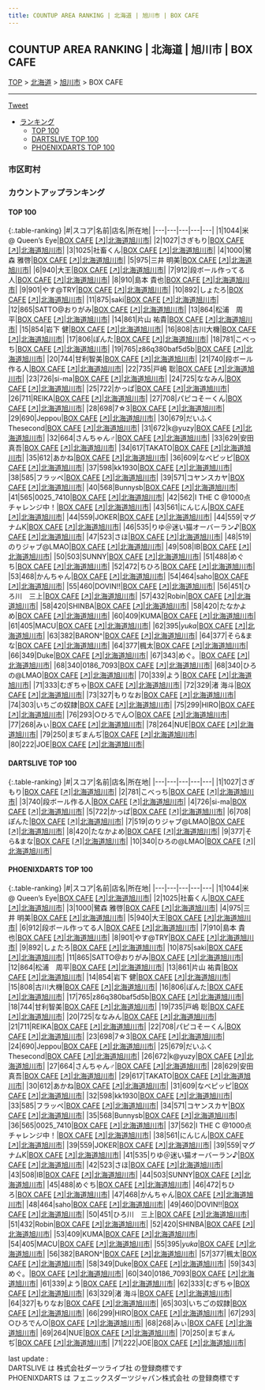 ```yaml
---
title: COUNTUP AREA RANKING | 北海道 | 旭川市 | BOX CAFE
---
```

## COUNTUP AREA RANKING | 北海道 | 旭川市 | BOX CAFE

[TOP](/darts/rank/) > [北海道](/darts/rank/北海道/) > [旭川市](/darts/rank/北海道/旭川市/) > BOX CAFE

___

<a href="https://twitter.com/share?ref_src=twsrc%5Etfw" data-text="COUNTUP AREA RANKING | 北海道旭川市BOX CAFE" class="twitter-share-button" data-hashtags="DARTSLIVE,PHOENIXDARTS,darts,ダーツ" data-show-count="false">Tweet</a>

* [ランキング](#カウントアップランキング)
    * [TOP 100](#top-100)
    * [DARTSLIVE TOP 100](#dartslive-top-100)
    * [PHOENIXDARTS TOP 100](#phoenixdarts-top-100)

### 市区町村

<ul>

</ul>

### カウントアップランキング

#### TOP 100



{:.table-ranking}
|#|スコア|名前|店名|所在地|
|---|---|---|---|---|
|1|1044|<span class="rank-name-pd">米 @ Queen’s Eye</span>|<a href="/darts/rank/shops/10638.html">BOX CAFE</a> <a href="https://vs.phoenixdarts.com/jp/shop/shopDetailInfo/s_10638?s_seq=10638">[↗]</a>|<a href="/darts/rank/北海道/旭川市">北海道旭川市</a>|
|2|1027|<span class="rank-name-dl">さぎもり</span>|<a href="/darts/rank/shops/30996f7958dd95d30d9b047a20a7ba1e.html">BOX CAFE</a> <a href="https://search.dartslive.com/jp/shop/30996f7958dd95d30d9b047a20a7ba1e">[↗]</a>|<a href="/darts/rank/北海道/旭川市">北海道旭川市</a>|
|3|1025|<span class="rank-name-pd">社畜くん</span>|<a href="/darts/rank/shops/10638.html">BOX CAFE</a> <a href="https://vs.phoenixdarts.com/jp/shop/shopDetailInfo/s_10638?s_seq=10638">[↗]</a>|<a href="/darts/rank/北海道/旭川市">北海道旭川市</a>|
|4|1000|<span class="rank-name-pd"><span class="pro-icon-pd"></span>鷺森 雅啓</span>|<a href="/darts/rank/shops/10638.html">BOX CAFE</a> <a href="https://vs.phoenixdarts.com/jp/shop/shopDetailInfo/s_10638?s_seq=10638">[↗]</a>|<a href="/darts/rank/北海道/旭川市">北海道旭川市</a>|
|5|975|<span class="rank-name-pd"><span class="pro-icon-pd"></span>三井 明美</span>|<a href="/darts/rank/shops/10638.html">BOX CAFE</a> <a href="https://vs.phoenixdarts.com/jp/shop/shopDetailInfo/s_10638?s_seq=10638">[↗]</a>|<a href="/darts/rank/北海道/旭川市">北海道旭川市</a>|
|6|940|<span class="rank-name-pd">大王</span>|<a href="/darts/rank/shops/10638.html">BOX CAFE</a> <a href="https://vs.phoenixdarts.com/jp/shop/shopDetailInfo/s_10638?s_seq=10638">[↗]</a>|<a href="/darts/rank/北海道/旭川市">北海道旭川市</a>|
|7|912|<span class="rank-name-pd">段ボール作ってる人</span>|<a href="/darts/rank/shops/10638.html">BOX CAFE</a> <a href="https://vs.phoenixdarts.com/jp/shop/shopDetailInfo/s_10638?s_seq=10638">[↗]</a>|<a href="/darts/rank/北海道/旭川市">北海道旭川市</a>|
|8|910|<span class="rank-name-pd"><span class="pro-icon-pd"></span>島本 貴也</span>|<a href="/darts/rank/shops/10638.html">BOX CAFE</a> <a href="https://vs.phoenixdarts.com/jp/shop/shopDetailInfo/s_10638?s_seq=10638">[↗]</a>|<a href="/darts/rank/北海道/旭川市">北海道旭川市</a>|
|9|901|<span class="rank-name-pd">やす@TRY</span>|<a href="/darts/rank/shops/10638.html">BOX CAFE</a> <a href="https://vs.phoenixdarts.com/jp/shop/shopDetailInfo/s_10638?s_seq=10638">[↗]</a>|<a href="/darts/rank/北海道/旭川市">北海道旭川市</a>|
|10|892|<span class="rank-name-pd">しょたろ</span>|<a href="/darts/rank/shops/10638.html">BOX CAFE</a> <a href="https://vs.phoenixdarts.com/jp/shop/shopDetailInfo/s_10638?s_seq=10638">[↗]</a>|<a href="/darts/rank/北海道/旭川市">北海道旭川市</a>|
|11|875|<span class="rank-name-pd">saki</span>|<a href="/darts/rank/shops/10638.html">BOX CAFE</a> <a href="https://vs.phoenixdarts.com/jp/shop/shopDetailInfo/s_10638?s_seq=10638">[↗]</a>|<a href="/darts/rank/北海道/旭川市">北海道旭川市</a>|
|12|865|<span class="rank-name-pd">SATTO@おりがみ</span>|<a href="/darts/rank/shops/10638.html">BOX CAFE</a> <a href="https://vs.phoenixdarts.com/jp/shop/shopDetailInfo/s_10638?s_seq=10638">[↗]</a>|<a href="/darts/rank/北海道/旭川市">北海道旭川市</a>|
|13|864|<span class="rank-name-pd">松浦　周平</span>|<a href="/darts/rank/shops/10638.html">BOX CAFE</a> <a href="https://vs.phoenixdarts.com/jp/shop/shopDetailInfo/s_10638?s_seq=10638">[↗]</a>|<a href="/darts/rank/北海道/旭川市">北海道旭川市</a>|
|14|861|<span class="rank-name-pd"><span class="pro-icon-pd"></span>片山 祐貴</span>|<a href="/darts/rank/shops/10638.html">BOX CAFE</a> <a href="https://vs.phoenixdarts.com/jp/shop/shopDetailInfo/s_10638?s_seq=10638">[↗]</a>|<a href="/darts/rank/北海道/旭川市">北海道旭川市</a>|
|15|854|<span class="rank-name-pd">岩下 健</span>|<a href="/darts/rank/shops/10638.html">BOX CAFE</a> <a href="https://vs.phoenixdarts.com/jp/shop/shopDetailInfo/s_10638?s_seq=10638">[↗]</a>|<a href="/darts/rank/北海道/旭川市">北海道旭川市</a>|
|16|808|<span class="rank-name-pd">古川大機</span>|<a href="/darts/rank/shops/10638.html">BOX CAFE</a> <a href="https://vs.phoenixdarts.com/jp/shop/shopDetailInfo/s_10638?s_seq=10638">[↗]</a>|<a href="/darts/rank/北海道/旭川市">北海道旭川市</a>|
|17|806|<span class="rank-name-pd">ぽんた</span>|<a href="/darts/rank/shops/10638.html">BOX CAFE</a> <a href="https://vs.phoenixdarts.com/jp/shop/shopDetailInfo/s_10638?s_seq=10638">[↗]</a>|<a href="/darts/rank/北海道/旭川市">北海道旭川市</a>|
|18|781|<span class="rank-name-dl">こべっち</span>|<a href="/darts/rank/shops/30996f7958dd95d30d9b047a20a7ba1e.html">BOX CAFE</a> <a href="https://search.dartslive.com/jp/shop/30996f7958dd95d30d9b047a20a7ba1e">[↗]</a>|<a href="/darts/rank/北海道/旭川市">北海道旭川市</a>|
|19|765|<span class="rank-name-pd">z86q380baf5d5b</span>|<a href="/darts/rank/shops/10638.html">BOX CAFE</a> <a href="https://vs.phoenixdarts.com/jp/shop/shopDetailInfo/s_10638?s_seq=10638">[↗]</a>|<a href="/darts/rank/北海道/旭川市">北海道旭川市</a>|
|20|744|<span class="rank-name-pd">甘利智美</span>|<a href="/darts/rank/shops/10638.html">BOX CAFE</a> <a href="https://vs.phoenixdarts.com/jp/shop/shopDetailInfo/s_10638?s_seq=10638">[↗]</a>|<a href="/darts/rank/北海道/旭川市">北海道旭川市</a>|
|21|740|<span class="rank-name-dl">段ボール作る人</span>|<a href="/darts/rank/shops/30996f7958dd95d30d9b047a20a7ba1e.html">BOX CAFE</a> <a href="https://search.dartslive.com/jp/shop/30996f7958dd95d30d9b047a20a7ba1e">[↗]</a>|<a href="/darts/rank/北海道/旭川市">北海道旭川市</a>|
|22|735|<span class="rank-name-pd"><span class="pro-icon-pd"></span>戸嶋 聡</span>|<a href="/darts/rank/shops/10638.html">BOX CAFE</a> <a href="https://vs.phoenixdarts.com/jp/shop/shopDetailInfo/s_10638?s_seq=10638">[↗]</a>|<a href="/darts/rank/北海道/旭川市">北海道旭川市</a>|
|23|726|<span class="rank-name-dl">si-ma</span>|<a href="/darts/rank/shops/30996f7958dd95d30d9b047a20a7ba1e.html">BOX CAFE</a> <a href="https://search.dartslive.com/jp/shop/30996f7958dd95d30d9b047a20a7ba1e">[↗]</a>|<a href="/darts/rank/北海道/旭川市">北海道旭川市</a>|
|24|725|<span class="rank-name-pd">ななみん</span>|<a href="/darts/rank/shops/10638.html">BOX CAFE</a> <a href="https://vs.phoenixdarts.com/jp/shop/shopDetailInfo/s_10638?s_seq=10638">[↗]</a>|<a href="/darts/rank/北海道/旭川市">北海道旭川市</a>|
|25|722|<span class="rank-name-dl">かっぱ</span>|<a href="/darts/rank/shops/30996f7958dd95d30d9b047a20a7ba1e.html">BOX CAFE</a> <a href="https://search.dartslive.com/jp/shop/30996f7958dd95d30d9b047a20a7ba1e">[↗]</a>|<a href="/darts/rank/北海道/旭川市">北海道旭川市</a>|
|26|711|<span class="rank-name-pd">REIKA</span>|<a href="/darts/rank/shops/10638.html">BOX CAFE</a> <a href="https://vs.phoenixdarts.com/jp/shop/shopDetailInfo/s_10638?s_seq=10638">[↗]</a>|<a href="/darts/rank/北海道/旭川市">北海道旭川市</a>|
|27|708|<span class="rank-name-pd">パピコそーくん</span>|<a href="/darts/rank/shops/10638.html">BOX CAFE</a> <a href="https://vs.phoenixdarts.com/jp/shop/shopDetailInfo/s_10638?s_seq=10638">[↗]</a>|<a href="/darts/rank/北海道/旭川市">北海道旭川市</a>|
|28|698|<span class="rank-name-pd">7☆3</span>|<a href="/darts/rank/shops/10638.html">BOX CAFE</a> <a href="https://vs.phoenixdarts.com/jp/shop/shopDetailInfo/s_10638?s_seq=10638">[↗]</a>|<a href="/darts/rank/北海道/旭川市">北海道旭川市</a>|
|29|690|<span class="rank-name-pd">Jeppou</span>|<a href="/darts/rank/shops/10638.html">BOX CAFE</a> <a href="https://vs.phoenixdarts.com/jp/shop/shopDetailInfo/s_10638?s_seq=10638">[↗]</a>|<a href="/darts/rank/北海道/旭川市">北海道旭川市</a>|
|30|679|<span class="rank-name-pd">だいふくThesecond</span>|<a href="/darts/rank/shops/10638.html">BOX CAFE</a> <a href="https://vs.phoenixdarts.com/jp/shop/shopDetailInfo/s_10638?s_seq=10638">[↗]</a>|<a href="/darts/rank/北海道/旭川市">北海道旭川市</a>|
|31|672|<span class="rank-name-pd">k@yuzy</span>|<a href="/darts/rank/shops/10638.html">BOX CAFE</a> <a href="https://vs.phoenixdarts.com/jp/shop/shopDetailInfo/s_10638?s_seq=10638">[↗]</a>|<a href="/darts/rank/北海道/旭川市">北海道旭川市</a>|
|32|664|<span class="rank-name-pd">さんちゃん♂</span>|<a href="/darts/rank/shops/10638.html">BOX CAFE</a> <a href="https://vs.phoenixdarts.com/jp/shop/shopDetailInfo/s_10638?s_seq=10638">[↗]</a>|<a href="/darts/rank/北海道/旭川市">北海道旭川市</a>|
|33|629|<span class="rank-name-pd"><span class="pro-icon-pd"></span>安田 真吾</span>|<a href="/darts/rank/shops/10638.html">BOX CAFE</a> <a href="https://vs.phoenixdarts.com/jp/shop/shopDetailInfo/s_10638?s_seq=10638">[↗]</a>|<a href="/darts/rank/北海道/旭川市">北海道旭川市</a>|
|34|617|<span class="rank-name-pd">TAKATO</span>|<a href="/darts/rank/shops/10638.html">BOX CAFE</a> <a href="https://vs.phoenixdarts.com/jp/shop/shopDetailInfo/s_10638?s_seq=10638">[↗]</a>|<a href="/darts/rank/北海道/旭川市">北海道旭川市</a>|
|35|612|<span class="rank-name-pd">あかね</span>|<a href="/darts/rank/shops/10638.html">BOX CAFE</a> <a href="https://vs.phoenixdarts.com/jp/shop/shopDetailInfo/s_10638?s_seq=10638">[↗]</a>|<a href="/darts/rank/北海道/旭川市">北海道旭川市</a>|
|36|609|<span class="rank-name-pd">なべピッピ</span>|<a href="/darts/rank/shops/10638.html">BOX CAFE</a> <a href="https://vs.phoenixdarts.com/jp/shop/shopDetailInfo/s_10638?s_seq=10638">[↗]</a>|<a href="/darts/rank/北海道/旭川市">北海道旭川市</a>|
|37|598|<span class="rank-name-pd">kk1930</span>|<a href="/darts/rank/shops/10638.html">BOX CAFE</a> <a href="https://vs.phoenixdarts.com/jp/shop/shopDetailInfo/s_10638?s_seq=10638">[↗]</a>|<a href="/darts/rank/北海道/旭川市">北海道旭川市</a>|
|38|585|<span class="rank-name-pd">フラッペ</span>|<a href="/darts/rank/shops/10638.html">BOX CAFE</a> <a href="https://vs.phoenixdarts.com/jp/shop/shopDetailInfo/s_10638?s_seq=10638">[↗]</a>|<a href="/darts/rank/北海道/旭川市">北海道旭川市</a>|
|39|571|<span class="rank-name-pd">コヤンスカヤ</span>|<a href="/darts/rank/shops/10638.html">BOX CAFE</a> <a href="https://vs.phoenixdarts.com/jp/shop/shopDetailInfo/s_10638?s_seq=10638">[↗]</a>|<a href="/darts/rank/北海道/旭川市">北海道旭川市</a>|
|40|568|<span class="rank-name-pd">Bunnysb</span>|<a href="/darts/rank/shops/10638.html">BOX CAFE</a> <a href="https://vs.phoenixdarts.com/jp/shop/shopDetailInfo/s_10638?s_seq=10638">[↗]</a>|<a href="/darts/rank/北海道/旭川市">北海道旭川市</a>|
|41|565|<span class="rank-name-pd">0025_7410</span>|<a href="/darts/rank/shops/10638.html">BOX CAFE</a> <a href="https://vs.phoenixdarts.com/jp/shop/shopDetailInfo/s_10638?s_seq=10638">[↗]</a>|<a href="/darts/rank/北海道/旭川市">北海道旭川市</a>|
|42|562|<span class="rank-name-pd">I THE C @1000点チャレンジ中！</span>|<a href="/darts/rank/shops/10638.html">BOX CAFE</a> <a href="https://vs.phoenixdarts.com/jp/shop/shopDetailInfo/s_10638?s_seq=10638">[↗]</a>|<a href="/darts/rank/北海道/旭川市">北海道旭川市</a>|
|43|561|<span class="rank-name-pd">にんじん</span>|<a href="/darts/rank/shops/10638.html">BOX CAFE</a> <a href="https://vs.phoenixdarts.com/jp/shop/shopDetailInfo/s_10638?s_seq=10638">[↗]</a>|<a href="/darts/rank/北海道/旭川市">北海道旭川市</a>|
|44|559|<span class="rank-name-pd">JOKER</span>|<a href="/darts/rank/shops/10638.html">BOX CAFE</a> <a href="https://vs.phoenixdarts.com/jp/shop/shopDetailInfo/s_10638?s_seq=10638">[↗]</a>|<a href="/darts/rank/北海道/旭川市">北海道旭川市</a>|
|44|559|<span class="rank-name-pd">マグナムK</span>|<a href="/darts/rank/shops/10638.html">BOX CAFE</a> <a href="https://vs.phoenixdarts.com/jp/shop/shopDetailInfo/s_10638?s_seq=10638">[↗]</a>|<a href="/darts/rank/北海道/旭川市">北海道旭川市</a>|
|46|535|<span class="rank-name-pd">りゆ＠迷い猫オーバーラン♪</span>|<a href="/darts/rank/shops/10638.html">BOX CAFE</a> <a href="https://vs.phoenixdarts.com/jp/shop/shopDetailInfo/s_10638?s_seq=10638">[↗]</a>|<a href="/darts/rank/北海道/旭川市">北海道旭川市</a>|
|47|523|<span class="rank-name-pd">さほ</span>|<a href="/darts/rank/shops/10638.html">BOX CAFE</a> <a href="https://vs.phoenixdarts.com/jp/shop/shopDetailInfo/s_10638?s_seq=10638">[↗]</a>|<a href="/darts/rank/北海道/旭川市">北海道旭川市</a>|
|48|519|<span class="rank-name-dl">のりジャブ@LMAO</span>|<a href="/darts/rank/shops/30996f7958dd95d30d9b047a20a7ba1e.html">BOX CAFE</a> <a href="https://search.dartslive.com/jp/shop/30996f7958dd95d30d9b047a20a7ba1e">[↗]</a>|<a href="/darts/rank/北海道/旭川市">北海道旭川市</a>|
|49|508|<span class="rank-name-pd">IB</span>|<a href="/darts/rank/shops/10638.html">BOX CAFE</a> <a href="https://vs.phoenixdarts.com/jp/shop/shopDetailInfo/s_10638?s_seq=10638">[↗]</a>|<a href="/darts/rank/北海道/旭川市">北海道旭川市</a>|
|50|503|<span class="rank-name-pd">SUNNY</span>|<a href="/darts/rank/shops/10638.html">BOX CAFE</a> <a href="https://vs.phoenixdarts.com/jp/shop/shopDetailInfo/s_10638?s_seq=10638">[↗]</a>|<a href="/darts/rank/北海道/旭川市">北海道旭川市</a>|
|51|488|<span class="rank-name-pd">めぐち</span>|<a href="/darts/rank/shops/10638.html">BOX CAFE</a> <a href="https://vs.phoenixdarts.com/jp/shop/shopDetailInfo/s_10638?s_seq=10638">[↗]</a>|<a href="/darts/rank/北海道/旭川市">北海道旭川市</a>|
|52|472|<span class="rank-name-pd">ちひろ</span>|<a href="/darts/rank/shops/10638.html">BOX CAFE</a> <a href="https://vs.phoenixdarts.com/jp/shop/shopDetailInfo/s_10638?s_seq=10638">[↗]</a>|<a href="/darts/rank/北海道/旭川市">北海道旭川市</a>|
|53|468|<span class="rank-name-pd">かんちゃん</span>|<a href="/darts/rank/shops/10638.html">BOX CAFE</a> <a href="https://vs.phoenixdarts.com/jp/shop/shopDetailInfo/s_10638?s_seq=10638">[↗]</a>|<a href="/darts/rank/北海道/旭川市">北海道旭川市</a>|
|54|464|<span class="rank-name-pd">saho</span>|<a href="/darts/rank/shops/10638.html">BOX CAFE</a> <a href="https://vs.phoenixdarts.com/jp/shop/shopDetailInfo/s_10638?s_seq=10638">[↗]</a>|<a href="/darts/rank/北海道/旭川市">北海道旭川市</a>|
|55|460|<span class="rank-name-pd">DOVIN!!</span>|<a href="/darts/rank/shops/10638.html">BOX CAFE</a> <a href="https://vs.phoenixdarts.com/jp/shop/shopDetailInfo/s_10638?s_seq=10638">[↗]</a>|<a href="/darts/rank/北海道/旭川市">北海道旭川市</a>|
|56|451|<span class="rank-name-pd">ひろ川　三上</span>|<a href="/darts/rank/shops/10638.html">BOX CAFE</a> <a href="https://vs.phoenixdarts.com/jp/shop/shopDetailInfo/s_10638?s_seq=10638">[↗]</a>|<a href="/darts/rank/北海道/旭川市">北海道旭川市</a>|
|57|432|<span class="rank-name-pd">Robin</span>|<a href="/darts/rank/shops/10638.html">BOX CAFE</a> <a href="https://vs.phoenixdarts.com/jp/shop/shopDetailInfo/s_10638?s_seq=10638">[↗]</a>|<a href="/darts/rank/北海道/旭川市">北海道旭川市</a>|
|58|420|<span class="rank-name-pd">SHINBA</span>|<a href="/darts/rank/shops/10638.html">BOX CAFE</a> <a href="https://vs.phoenixdarts.com/jp/shop/shopDetailInfo/s_10638?s_seq=10638">[↗]</a>|<a href="/darts/rank/北海道/旭川市">北海道旭川市</a>|
|58|420|<span class="rank-name-dl">たなかよめ</span>|<a href="/darts/rank/shops/30996f7958dd95d30d9b047a20a7ba1e.html">BOX CAFE</a> <a href="https://search.dartslive.com/jp/shop/30996f7958dd95d30d9b047a20a7ba1e">[↗]</a>|<a href="/darts/rank/北海道/旭川市">北海道旭川市</a>|
|60|409|<span class="rank-name-pd">KUMA</span>|<a href="/darts/rank/shops/10638.html">BOX CAFE</a> <a href="https://vs.phoenixdarts.com/jp/shop/shopDetailInfo/s_10638?s_seq=10638">[↗]</a>|<a href="/darts/rank/北海道/旭川市">北海道旭川市</a>|
|61|405|<span class="rank-name-pd">MACU</span>|<a href="/darts/rank/shops/10638.html">BOX CAFE</a> <a href="https://vs.phoenixdarts.com/jp/shop/shopDetailInfo/s_10638?s_seq=10638">[↗]</a>|<a href="/darts/rank/北海道/旭川市">北海道旭川市</a>|
|62|395|<span class="rank-name-pd">*yuka*</span>|<a href="/darts/rank/shops/10638.html">BOX CAFE</a> <a href="https://vs.phoenixdarts.com/jp/shop/shopDetailInfo/s_10638?s_seq=10638">[↗]</a>|<a href="/darts/rank/北海道/旭川市">北海道旭川市</a>|
|63|382|<span class="rank-name-pd">BARON^</span>|<a href="/darts/rank/shops/10638.html">BOX CAFE</a> <a href="https://vs.phoenixdarts.com/jp/shop/shopDetailInfo/s_10638?s_seq=10638">[↗]</a>|<a href="/darts/rank/北海道/旭川市">北海道旭川市</a>|
|64|377|<span class="rank-name-dl">そら&amp;まな</span>|<a href="/darts/rank/shops/30996f7958dd95d30d9b047a20a7ba1e.html">BOX CAFE</a> <a href="https://search.dartslive.com/jp/shop/30996f7958dd95d30d9b047a20a7ba1e">[↗]</a>|<a href="/darts/rank/北海道/旭川市">北海道旭川市</a>|
|64|377|<span class="rank-name-pd">楓太</span>|<a href="/darts/rank/shops/10638.html">BOX CAFE</a> <a href="https://vs.phoenixdarts.com/jp/shop/shopDetailInfo/s_10638?s_seq=10638">[↗]</a>|<a href="/darts/rank/北海道/旭川市">北海道旭川市</a>|
|66|349|<span class="rank-name-pd">Duke</span>|<a href="/darts/rank/shops/10638.html">BOX CAFE</a> <a href="https://vs.phoenixdarts.com/jp/shop/shopDetailInfo/s_10638?s_seq=10638">[↗]</a>|<a href="/darts/rank/北海道/旭川市">北海道旭川市</a>|
|67|343|<span class="rank-name-pd">めぐ。</span>|<a href="/darts/rank/shops/10638.html">BOX CAFE</a> <a href="https://vs.phoenixdarts.com/jp/shop/shopDetailInfo/s_10638?s_seq=10638">[↗]</a>|<a href="/darts/rank/北海道/旭川市">北海道旭川市</a>|
|68|340|<span class="rank-name-pd">0186_7093</span>|<a href="/darts/rank/shops/10638.html">BOX CAFE</a> <a href="https://vs.phoenixdarts.com/jp/shop/shopDetailInfo/s_10638?s_seq=10638">[↗]</a>|<a href="/darts/rank/北海道/旭川市">北海道旭川市</a>|
|68|340|<span class="rank-name-dl">ひろの@LMAO</span>|<a href="/darts/rank/shops/30996f7958dd95d30d9b047a20a7ba1e.html">BOX CAFE</a> <a href="https://search.dartslive.com/jp/shop/30996f7958dd95d30d9b047a20a7ba1e">[↗]</a>|<a href="/darts/rank/北海道/旭川市">北海道旭川市</a>|
|70|339|<span class="rank-name-pd">よう</span>|<a href="/darts/rank/shops/10638.html">BOX CAFE</a> <a href="https://vs.phoenixdarts.com/jp/shop/shopDetailInfo/s_10638?s_seq=10638">[↗]</a>|<a href="/darts/rank/北海道/旭川市">北海道旭川市</a>|
|71|333|<span class="rank-name-pd">むぎちゃ</span>|<a href="/darts/rank/shops/10638.html">BOX CAFE</a> <a href="https://vs.phoenixdarts.com/jp/shop/shopDetailInfo/s_10638?s_seq=10638">[↗]</a>|<a href="/darts/rank/北海道/旭川市">北海道旭川市</a>|
|72|329|<span class="rank-name-pd">渚 海斗</span>|<a href="/darts/rank/shops/10638.html">BOX CAFE</a> <a href="https://vs.phoenixdarts.com/jp/shop/shopDetailInfo/s_10638?s_seq=10638">[↗]</a>|<a href="/darts/rank/北海道/旭川市">北海道旭川市</a>|
|73|327|<span class="rank-name-pd">もりなお</span>|<a href="/darts/rank/shops/10638.html">BOX CAFE</a> <a href="https://vs.phoenixdarts.com/jp/shop/shopDetailInfo/s_10638?s_seq=10638">[↗]</a>|<a href="/darts/rank/北海道/旭川市">北海道旭川市</a>|
|74|303|<span class="rank-name-pd">いちごの奴隷</span>|<a href="/darts/rank/shops/10638.html">BOX CAFE</a> <a href="https://vs.phoenixdarts.com/jp/shop/shopDetailInfo/s_10638?s_seq=10638">[↗]</a>|<a href="/darts/rank/北海道/旭川市">北海道旭川市</a>|
|75|299|<span class="rank-name-pd">HIRO</span>|<a href="/darts/rank/shops/10638.html">BOX CAFE</a> <a href="https://vs.phoenixdarts.com/jp/shop/shopDetailInfo/s_10638?s_seq=10638">[↗]</a>|<a href="/darts/rank/北海道/旭川市">北海道旭川市</a>|
|76|293|<span class="rank-name-pd">○ひろでん○</span>|<a href="/darts/rank/shops/10638.html">BOX CAFE</a> <a href="https://vs.phoenixdarts.com/jp/shop/shopDetailInfo/s_10638?s_seq=10638">[↗]</a>|<a href="/darts/rank/北海道/旭川市">北海道旭川市</a>|
|77|268|<span class="rank-name-pd">みぃ</span>|<a href="/darts/rank/shops/10638.html">BOX CAFE</a> <a href="https://vs.phoenixdarts.com/jp/shop/shopDetailInfo/s_10638?s_seq=10638">[↗]</a>|<a href="/darts/rank/北海道/旭川市">北海道旭川市</a>|
|78|264|<span class="rank-name-pd">NUE</span>|<a href="/darts/rank/shops/10638.html">BOX CAFE</a> <a href="https://vs.phoenixdarts.com/jp/shop/shopDetailInfo/s_10638?s_seq=10638">[↗]</a>|<a href="/darts/rank/北海道/旭川市">北海道旭川市</a>|
|79|250|<span class="rank-name-pd">まぢまんぢ</span>|<a href="/darts/rank/shops/10638.html">BOX CAFE</a> <a href="https://vs.phoenixdarts.com/jp/shop/shopDetailInfo/s_10638?s_seq=10638">[↗]</a>|<a href="/darts/rank/北海道/旭川市">北海道旭川市</a>|
|80|222|<span class="rank-name-pd">JOE</span>|<a href="/darts/rank/shops/10638.html">BOX CAFE</a> <a href="https://vs.phoenixdarts.com/jp/shop/shopDetailInfo/s_10638?s_seq=10638">[↗]</a>|<a href="/darts/rank/北海道/旭川市">北海道旭川市</a>|


#### DARTSLIVE TOP 100



{:.table-ranking}
|#|スコア|名前|店名|所在地|
|---|---|---|---|---|
|1|1027|<span class="rank-name-dl">さぎもり</span>|<a href="/darts/rank/shops/30996f7958dd95d30d9b047a20a7ba1e.html">BOX CAFE</a> <a href="https://search.dartslive.com/jp/shop/30996f7958dd95d30d9b047a20a7ba1e">[↗]</a>|<a href="/darts/rank/北海道/旭川市">北海道旭川市</a>|
|2|781|<span class="rank-name-dl">こべっち</span>|<a href="/darts/rank/shops/30996f7958dd95d30d9b047a20a7ba1e.html">BOX CAFE</a> <a href="https://search.dartslive.com/jp/shop/30996f7958dd95d30d9b047a20a7ba1e">[↗]</a>|<a href="/darts/rank/北海道/旭川市">北海道旭川市</a>|
|3|740|<span class="rank-name-dl">段ボール作る人</span>|<a href="/darts/rank/shops/30996f7958dd95d30d9b047a20a7ba1e.html">BOX CAFE</a> <a href="https://search.dartslive.com/jp/shop/30996f7958dd95d30d9b047a20a7ba1e">[↗]</a>|<a href="/darts/rank/北海道/旭川市">北海道旭川市</a>|
|4|726|<span class="rank-name-dl">si-ma</span>|<a href="/darts/rank/shops/30996f7958dd95d30d9b047a20a7ba1e.html">BOX CAFE</a> <a href="https://search.dartslive.com/jp/shop/30996f7958dd95d30d9b047a20a7ba1e">[↗]</a>|<a href="/darts/rank/北海道/旭川市">北海道旭川市</a>|
|5|722|<span class="rank-name-dl">かっぱ</span>|<a href="/darts/rank/shops/30996f7958dd95d30d9b047a20a7ba1e.html">BOX CAFE</a> <a href="https://search.dartslive.com/jp/shop/30996f7958dd95d30d9b047a20a7ba1e">[↗]</a>|<a href="/darts/rank/北海道/旭川市">北海道旭川市</a>|
|6|708|<span class="rank-name-dl">ぽんた</span>|<a href="/darts/rank/shops/30996f7958dd95d30d9b047a20a7ba1e.html">BOX CAFE</a> <a href="https://search.dartslive.com/jp/shop/30996f7958dd95d30d9b047a20a7ba1e">[↗]</a>|<a href="/darts/rank/北海道/旭川市">北海道旭川市</a>|
|7|519|<span class="rank-name-dl">のりジャブ@LMAO</span>|<a href="/darts/rank/shops/30996f7958dd95d30d9b047a20a7ba1e.html">BOX CAFE</a> <a href="https://search.dartslive.com/jp/shop/30996f7958dd95d30d9b047a20a7ba1e">[↗]</a>|<a href="/darts/rank/北海道/旭川市">北海道旭川市</a>|
|8|420|<span class="rank-name-dl">たなかよめ</span>|<a href="/darts/rank/shops/30996f7958dd95d30d9b047a20a7ba1e.html">BOX CAFE</a> <a href="https://search.dartslive.com/jp/shop/30996f7958dd95d30d9b047a20a7ba1e">[↗]</a>|<a href="/darts/rank/北海道/旭川市">北海道旭川市</a>|
|9|377|<span class="rank-name-dl">そら&amp;まな</span>|<a href="/darts/rank/shops/30996f7958dd95d30d9b047a20a7ba1e.html">BOX CAFE</a> <a href="https://search.dartslive.com/jp/shop/30996f7958dd95d30d9b047a20a7ba1e">[↗]</a>|<a href="/darts/rank/北海道/旭川市">北海道旭川市</a>|
|10|340|<span class="rank-name-dl">ひろの@LMAO</span>|<a href="/darts/rank/shops/30996f7958dd95d30d9b047a20a7ba1e.html">BOX CAFE</a> <a href="https://search.dartslive.com/jp/shop/30996f7958dd95d30d9b047a20a7ba1e">[↗]</a>|<a href="/darts/rank/北海道/旭川市">北海道旭川市</a>|


#### PHOENIXDARTS TOP 100



{:.table-ranking}
|#|スコア|名前|店名|所在地|
|---|---|---|---|---|
|1|1044|<span class="rank-name-pd">米 @ Queen’s Eye</span>|<a href="/darts/rank/shops/10638.html">BOX CAFE</a> <a href="https://vs.phoenixdarts.com/jp/shop/shopDetailInfo/s_10638?s_seq=10638">[↗]</a>|<a href="/darts/rank/北海道/旭川市">北海道旭川市</a>|
|2|1025|<span class="rank-name-pd">社畜くん</span>|<a href="/darts/rank/shops/10638.html">BOX CAFE</a> <a href="https://vs.phoenixdarts.com/jp/shop/shopDetailInfo/s_10638?s_seq=10638">[↗]</a>|<a href="/darts/rank/北海道/旭川市">北海道旭川市</a>|
|3|1000|<span class="rank-name-pd"><span class="pro-icon-pd"></span>鷺森 雅啓</span>|<a href="/darts/rank/shops/10638.html">BOX CAFE</a> <a href="https://vs.phoenixdarts.com/jp/shop/shopDetailInfo/s_10638?s_seq=10638">[↗]</a>|<a href="/darts/rank/北海道/旭川市">北海道旭川市</a>|
|4|975|<span class="rank-name-pd"><span class="pro-icon-pd"></span>三井 明美</span>|<a href="/darts/rank/shops/10638.html">BOX CAFE</a> <a href="https://vs.phoenixdarts.com/jp/shop/shopDetailInfo/s_10638?s_seq=10638">[↗]</a>|<a href="/darts/rank/北海道/旭川市">北海道旭川市</a>|
|5|940|<span class="rank-name-pd">大王</span>|<a href="/darts/rank/shops/10638.html">BOX CAFE</a> <a href="https://vs.phoenixdarts.com/jp/shop/shopDetailInfo/s_10638?s_seq=10638">[↗]</a>|<a href="/darts/rank/北海道/旭川市">北海道旭川市</a>|
|6|912|<span class="rank-name-pd">段ボール作ってる人</span>|<a href="/darts/rank/shops/10638.html">BOX CAFE</a> <a href="https://vs.phoenixdarts.com/jp/shop/shopDetailInfo/s_10638?s_seq=10638">[↗]</a>|<a href="/darts/rank/北海道/旭川市">北海道旭川市</a>|
|7|910|<span class="rank-name-pd"><span class="pro-icon-pd"></span>島本 貴也</span>|<a href="/darts/rank/shops/10638.html">BOX CAFE</a> <a href="https://vs.phoenixdarts.com/jp/shop/shopDetailInfo/s_10638?s_seq=10638">[↗]</a>|<a href="/darts/rank/北海道/旭川市">北海道旭川市</a>|
|8|901|<span class="rank-name-pd">やす@TRY</span>|<a href="/darts/rank/shops/10638.html">BOX CAFE</a> <a href="https://vs.phoenixdarts.com/jp/shop/shopDetailInfo/s_10638?s_seq=10638">[↗]</a>|<a href="/darts/rank/北海道/旭川市">北海道旭川市</a>|
|9|892|<span class="rank-name-pd">しょたろ</span>|<a href="/darts/rank/shops/10638.html">BOX CAFE</a> <a href="https://vs.phoenixdarts.com/jp/shop/shopDetailInfo/s_10638?s_seq=10638">[↗]</a>|<a href="/darts/rank/北海道/旭川市">北海道旭川市</a>|
|10|875|<span class="rank-name-pd">saki</span>|<a href="/darts/rank/shops/10638.html">BOX CAFE</a> <a href="https://vs.phoenixdarts.com/jp/shop/shopDetailInfo/s_10638?s_seq=10638">[↗]</a>|<a href="/darts/rank/北海道/旭川市">北海道旭川市</a>|
|11|865|<span class="rank-name-pd">SATTO@おりがみ</span>|<a href="/darts/rank/shops/10638.html">BOX CAFE</a> <a href="https://vs.phoenixdarts.com/jp/shop/shopDetailInfo/s_10638?s_seq=10638">[↗]</a>|<a href="/darts/rank/北海道/旭川市">北海道旭川市</a>|
|12|864|<span class="rank-name-pd">松浦　周平</span>|<a href="/darts/rank/shops/10638.html">BOX CAFE</a> <a href="https://vs.phoenixdarts.com/jp/shop/shopDetailInfo/s_10638?s_seq=10638">[↗]</a>|<a href="/darts/rank/北海道/旭川市">北海道旭川市</a>|
|13|861|<span class="rank-name-pd"><span class="pro-icon-pd"></span>片山 祐貴</span>|<a href="/darts/rank/shops/10638.html">BOX CAFE</a> <a href="https://vs.phoenixdarts.com/jp/shop/shopDetailInfo/s_10638?s_seq=10638">[↗]</a>|<a href="/darts/rank/北海道/旭川市">北海道旭川市</a>|
|14|854|<span class="rank-name-pd">岩下 健</span>|<a href="/darts/rank/shops/10638.html">BOX CAFE</a> <a href="https://vs.phoenixdarts.com/jp/shop/shopDetailInfo/s_10638?s_seq=10638">[↗]</a>|<a href="/darts/rank/北海道/旭川市">北海道旭川市</a>|
|15|808|<span class="rank-name-pd">古川大機</span>|<a href="/darts/rank/shops/10638.html">BOX CAFE</a> <a href="https://vs.phoenixdarts.com/jp/shop/shopDetailInfo/s_10638?s_seq=10638">[↗]</a>|<a href="/darts/rank/北海道/旭川市">北海道旭川市</a>|
|16|806|<span class="rank-name-pd">ぽんた</span>|<a href="/darts/rank/shops/10638.html">BOX CAFE</a> <a href="https://vs.phoenixdarts.com/jp/shop/shopDetailInfo/s_10638?s_seq=10638">[↗]</a>|<a href="/darts/rank/北海道/旭川市">北海道旭川市</a>|
|17|765|<span class="rank-name-pd">z86q380baf5d5b</span>|<a href="/darts/rank/shops/10638.html">BOX CAFE</a> <a href="https://vs.phoenixdarts.com/jp/shop/shopDetailInfo/s_10638?s_seq=10638">[↗]</a>|<a href="/darts/rank/北海道/旭川市">北海道旭川市</a>|
|18|744|<span class="rank-name-pd">甘利智美</span>|<a href="/darts/rank/shops/10638.html">BOX CAFE</a> <a href="https://vs.phoenixdarts.com/jp/shop/shopDetailInfo/s_10638?s_seq=10638">[↗]</a>|<a href="/darts/rank/北海道/旭川市">北海道旭川市</a>|
|19|735|<span class="rank-name-pd"><span class="pro-icon-pd"></span>戸嶋 聡</span>|<a href="/darts/rank/shops/10638.html">BOX CAFE</a> <a href="https://vs.phoenixdarts.com/jp/shop/shopDetailInfo/s_10638?s_seq=10638">[↗]</a>|<a href="/darts/rank/北海道/旭川市">北海道旭川市</a>|
|20|725|<span class="rank-name-pd">ななみん</span>|<a href="/darts/rank/shops/10638.html">BOX CAFE</a> <a href="https://vs.phoenixdarts.com/jp/shop/shopDetailInfo/s_10638?s_seq=10638">[↗]</a>|<a href="/darts/rank/北海道/旭川市">北海道旭川市</a>|
|21|711|<span class="rank-name-pd">REIKA</span>|<a href="/darts/rank/shops/10638.html">BOX CAFE</a> <a href="https://vs.phoenixdarts.com/jp/shop/shopDetailInfo/s_10638?s_seq=10638">[↗]</a>|<a href="/darts/rank/北海道/旭川市">北海道旭川市</a>|
|22|708|<span class="rank-name-pd">パピコそーくん</span>|<a href="/darts/rank/shops/10638.html">BOX CAFE</a> <a href="https://vs.phoenixdarts.com/jp/shop/shopDetailInfo/s_10638?s_seq=10638">[↗]</a>|<a href="/darts/rank/北海道/旭川市">北海道旭川市</a>|
|23|698|<span class="rank-name-pd">7☆3</span>|<a href="/darts/rank/shops/10638.html">BOX CAFE</a> <a href="https://vs.phoenixdarts.com/jp/shop/shopDetailInfo/s_10638?s_seq=10638">[↗]</a>|<a href="/darts/rank/北海道/旭川市">北海道旭川市</a>|
|24|690|<span class="rank-name-pd">Jeppou</span>|<a href="/darts/rank/shops/10638.html">BOX CAFE</a> <a href="https://vs.phoenixdarts.com/jp/shop/shopDetailInfo/s_10638?s_seq=10638">[↗]</a>|<a href="/darts/rank/北海道/旭川市">北海道旭川市</a>|
|25|679|<span class="rank-name-pd">だいふくThesecond</span>|<a href="/darts/rank/shops/10638.html">BOX CAFE</a> <a href="https://vs.phoenixdarts.com/jp/shop/shopDetailInfo/s_10638?s_seq=10638">[↗]</a>|<a href="/darts/rank/北海道/旭川市">北海道旭川市</a>|
|26|672|<span class="rank-name-pd">k@yuzy</span>|<a href="/darts/rank/shops/10638.html">BOX CAFE</a> <a href="https://vs.phoenixdarts.com/jp/shop/shopDetailInfo/s_10638?s_seq=10638">[↗]</a>|<a href="/darts/rank/北海道/旭川市">北海道旭川市</a>|
|27|664|<span class="rank-name-pd">さんちゃん♂</span>|<a href="/darts/rank/shops/10638.html">BOX CAFE</a> <a href="https://vs.phoenixdarts.com/jp/shop/shopDetailInfo/s_10638?s_seq=10638">[↗]</a>|<a href="/darts/rank/北海道/旭川市">北海道旭川市</a>|
|28|629|<span class="rank-name-pd"><span class="pro-icon-pd"></span>安田 真吾</span>|<a href="/darts/rank/shops/10638.html">BOX CAFE</a> <a href="https://vs.phoenixdarts.com/jp/shop/shopDetailInfo/s_10638?s_seq=10638">[↗]</a>|<a href="/darts/rank/北海道/旭川市">北海道旭川市</a>|
|29|617|<span class="rank-name-pd">TAKATO</span>|<a href="/darts/rank/shops/10638.html">BOX CAFE</a> <a href="https://vs.phoenixdarts.com/jp/shop/shopDetailInfo/s_10638?s_seq=10638">[↗]</a>|<a href="/darts/rank/北海道/旭川市">北海道旭川市</a>|
|30|612|<span class="rank-name-pd">あかね</span>|<a href="/darts/rank/shops/10638.html">BOX CAFE</a> <a href="https://vs.phoenixdarts.com/jp/shop/shopDetailInfo/s_10638?s_seq=10638">[↗]</a>|<a href="/darts/rank/北海道/旭川市">北海道旭川市</a>|
|31|609|<span class="rank-name-pd">なべピッピ</span>|<a href="/darts/rank/shops/10638.html">BOX CAFE</a> <a href="https://vs.phoenixdarts.com/jp/shop/shopDetailInfo/s_10638?s_seq=10638">[↗]</a>|<a href="/darts/rank/北海道/旭川市">北海道旭川市</a>|
|32|598|<span class="rank-name-pd">kk1930</span>|<a href="/darts/rank/shops/10638.html">BOX CAFE</a> <a href="https://vs.phoenixdarts.com/jp/shop/shopDetailInfo/s_10638?s_seq=10638">[↗]</a>|<a href="/darts/rank/北海道/旭川市">北海道旭川市</a>|
|33|585|<span class="rank-name-pd">フラッペ</span>|<a href="/darts/rank/shops/10638.html">BOX CAFE</a> <a href="https://vs.phoenixdarts.com/jp/shop/shopDetailInfo/s_10638?s_seq=10638">[↗]</a>|<a href="/darts/rank/北海道/旭川市">北海道旭川市</a>|
|34|571|<span class="rank-name-pd">コヤンスカヤ</span>|<a href="/darts/rank/shops/10638.html">BOX CAFE</a> <a href="https://vs.phoenixdarts.com/jp/shop/shopDetailInfo/s_10638?s_seq=10638">[↗]</a>|<a href="/darts/rank/北海道/旭川市">北海道旭川市</a>|
|35|568|<span class="rank-name-pd">Bunnysb</span>|<a href="/darts/rank/shops/10638.html">BOX CAFE</a> <a href="https://vs.phoenixdarts.com/jp/shop/shopDetailInfo/s_10638?s_seq=10638">[↗]</a>|<a href="/darts/rank/北海道/旭川市">北海道旭川市</a>|
|36|565|<span class="rank-name-pd">0025_7410</span>|<a href="/darts/rank/shops/10638.html">BOX CAFE</a> <a href="https://vs.phoenixdarts.com/jp/shop/shopDetailInfo/s_10638?s_seq=10638">[↗]</a>|<a href="/darts/rank/北海道/旭川市">北海道旭川市</a>|
|37|562|<span class="rank-name-pd">I THE C @1000点チャレンジ中！</span>|<a href="/darts/rank/shops/10638.html">BOX CAFE</a> <a href="https://vs.phoenixdarts.com/jp/shop/shopDetailInfo/s_10638?s_seq=10638">[↗]</a>|<a href="/darts/rank/北海道/旭川市">北海道旭川市</a>|
|38|561|<span class="rank-name-pd">にんじん</span>|<a href="/darts/rank/shops/10638.html">BOX CAFE</a> <a href="https://vs.phoenixdarts.com/jp/shop/shopDetailInfo/s_10638?s_seq=10638">[↗]</a>|<a href="/darts/rank/北海道/旭川市">北海道旭川市</a>|
|39|559|<span class="rank-name-pd">JOKER</span>|<a href="/darts/rank/shops/10638.html">BOX CAFE</a> <a href="https://vs.phoenixdarts.com/jp/shop/shopDetailInfo/s_10638?s_seq=10638">[↗]</a>|<a href="/darts/rank/北海道/旭川市">北海道旭川市</a>|
|39|559|<span class="rank-name-pd">マグナムK</span>|<a href="/darts/rank/shops/10638.html">BOX CAFE</a> <a href="https://vs.phoenixdarts.com/jp/shop/shopDetailInfo/s_10638?s_seq=10638">[↗]</a>|<a href="/darts/rank/北海道/旭川市">北海道旭川市</a>|
|41|535|<span class="rank-name-pd">りゆ＠迷い猫オーバーラン♪</span>|<a href="/darts/rank/shops/10638.html">BOX CAFE</a> <a href="https://vs.phoenixdarts.com/jp/shop/shopDetailInfo/s_10638?s_seq=10638">[↗]</a>|<a href="/darts/rank/北海道/旭川市">北海道旭川市</a>|
|42|523|<span class="rank-name-pd">さほ</span>|<a href="/darts/rank/shops/10638.html">BOX CAFE</a> <a href="https://vs.phoenixdarts.com/jp/shop/shopDetailInfo/s_10638?s_seq=10638">[↗]</a>|<a href="/darts/rank/北海道/旭川市">北海道旭川市</a>|
|43|508|<span class="rank-name-pd">IB</span>|<a href="/darts/rank/shops/10638.html">BOX CAFE</a> <a href="https://vs.phoenixdarts.com/jp/shop/shopDetailInfo/s_10638?s_seq=10638">[↗]</a>|<a href="/darts/rank/北海道/旭川市">北海道旭川市</a>|
|44|503|<span class="rank-name-pd">SUNNY</span>|<a href="/darts/rank/shops/10638.html">BOX CAFE</a> <a href="https://vs.phoenixdarts.com/jp/shop/shopDetailInfo/s_10638?s_seq=10638">[↗]</a>|<a href="/darts/rank/北海道/旭川市">北海道旭川市</a>|
|45|488|<span class="rank-name-pd">めぐち</span>|<a href="/darts/rank/shops/10638.html">BOX CAFE</a> <a href="https://vs.phoenixdarts.com/jp/shop/shopDetailInfo/s_10638?s_seq=10638">[↗]</a>|<a href="/darts/rank/北海道/旭川市">北海道旭川市</a>|
|46|472|<span class="rank-name-pd">ちひろ</span>|<a href="/darts/rank/shops/10638.html">BOX CAFE</a> <a href="https://vs.phoenixdarts.com/jp/shop/shopDetailInfo/s_10638?s_seq=10638">[↗]</a>|<a href="/darts/rank/北海道/旭川市">北海道旭川市</a>|
|47|468|<span class="rank-name-pd">かんちゃん</span>|<a href="/darts/rank/shops/10638.html">BOX CAFE</a> <a href="https://vs.phoenixdarts.com/jp/shop/shopDetailInfo/s_10638?s_seq=10638">[↗]</a>|<a href="/darts/rank/北海道/旭川市">北海道旭川市</a>|
|48|464|<span class="rank-name-pd">saho</span>|<a href="/darts/rank/shops/10638.html">BOX CAFE</a> <a href="https://vs.phoenixdarts.com/jp/shop/shopDetailInfo/s_10638?s_seq=10638">[↗]</a>|<a href="/darts/rank/北海道/旭川市">北海道旭川市</a>|
|49|460|<span class="rank-name-pd">DOVIN!!</span>|<a href="/darts/rank/shops/10638.html">BOX CAFE</a> <a href="https://vs.phoenixdarts.com/jp/shop/shopDetailInfo/s_10638?s_seq=10638">[↗]</a>|<a href="/darts/rank/北海道/旭川市">北海道旭川市</a>|
|50|451|<span class="rank-name-pd">ひろ川　三上</span>|<a href="/darts/rank/shops/10638.html">BOX CAFE</a> <a href="https://vs.phoenixdarts.com/jp/shop/shopDetailInfo/s_10638?s_seq=10638">[↗]</a>|<a href="/darts/rank/北海道/旭川市">北海道旭川市</a>|
|51|432|<span class="rank-name-pd">Robin</span>|<a href="/darts/rank/shops/10638.html">BOX CAFE</a> <a href="https://vs.phoenixdarts.com/jp/shop/shopDetailInfo/s_10638?s_seq=10638">[↗]</a>|<a href="/darts/rank/北海道/旭川市">北海道旭川市</a>|
|52|420|<span class="rank-name-pd">SHINBA</span>|<a href="/darts/rank/shops/10638.html">BOX CAFE</a> <a href="https://vs.phoenixdarts.com/jp/shop/shopDetailInfo/s_10638?s_seq=10638">[↗]</a>|<a href="/darts/rank/北海道/旭川市">北海道旭川市</a>|
|53|409|<span class="rank-name-pd">KUMA</span>|<a href="/darts/rank/shops/10638.html">BOX CAFE</a> <a href="https://vs.phoenixdarts.com/jp/shop/shopDetailInfo/s_10638?s_seq=10638">[↗]</a>|<a href="/darts/rank/北海道/旭川市">北海道旭川市</a>|
|54|405|<span class="rank-name-pd">MACU</span>|<a href="/darts/rank/shops/10638.html">BOX CAFE</a> <a href="https://vs.phoenixdarts.com/jp/shop/shopDetailInfo/s_10638?s_seq=10638">[↗]</a>|<a href="/darts/rank/北海道/旭川市">北海道旭川市</a>|
|55|395|<span class="rank-name-pd">*yuka*</span>|<a href="/darts/rank/shops/10638.html">BOX CAFE</a> <a href="https://vs.phoenixdarts.com/jp/shop/shopDetailInfo/s_10638?s_seq=10638">[↗]</a>|<a href="/darts/rank/北海道/旭川市">北海道旭川市</a>|
|56|382|<span class="rank-name-pd">BARON^</span>|<a href="/darts/rank/shops/10638.html">BOX CAFE</a> <a href="https://vs.phoenixdarts.com/jp/shop/shopDetailInfo/s_10638?s_seq=10638">[↗]</a>|<a href="/darts/rank/北海道/旭川市">北海道旭川市</a>|
|57|377|<span class="rank-name-pd">楓太</span>|<a href="/darts/rank/shops/10638.html">BOX CAFE</a> <a href="https://vs.phoenixdarts.com/jp/shop/shopDetailInfo/s_10638?s_seq=10638">[↗]</a>|<a href="/darts/rank/北海道/旭川市">北海道旭川市</a>|
|58|349|<span class="rank-name-pd">Duke</span>|<a href="/darts/rank/shops/10638.html">BOX CAFE</a> <a href="https://vs.phoenixdarts.com/jp/shop/shopDetailInfo/s_10638?s_seq=10638">[↗]</a>|<a href="/darts/rank/北海道/旭川市">北海道旭川市</a>|
|59|343|<span class="rank-name-pd">めぐ。</span>|<a href="/darts/rank/shops/10638.html">BOX CAFE</a> <a href="https://vs.phoenixdarts.com/jp/shop/shopDetailInfo/s_10638?s_seq=10638">[↗]</a>|<a href="/darts/rank/北海道/旭川市">北海道旭川市</a>|
|60|340|<span class="rank-name-pd">0186_7093</span>|<a href="/darts/rank/shops/10638.html">BOX CAFE</a> <a href="https://vs.phoenixdarts.com/jp/shop/shopDetailInfo/s_10638?s_seq=10638">[↗]</a>|<a href="/darts/rank/北海道/旭川市">北海道旭川市</a>|
|61|339|<span class="rank-name-pd">よう</span>|<a href="/darts/rank/shops/10638.html">BOX CAFE</a> <a href="https://vs.phoenixdarts.com/jp/shop/shopDetailInfo/s_10638?s_seq=10638">[↗]</a>|<a href="/darts/rank/北海道/旭川市">北海道旭川市</a>|
|62|333|<span class="rank-name-pd">むぎちゃ</span>|<a href="/darts/rank/shops/10638.html">BOX CAFE</a> <a href="https://vs.phoenixdarts.com/jp/shop/shopDetailInfo/s_10638?s_seq=10638">[↗]</a>|<a href="/darts/rank/北海道/旭川市">北海道旭川市</a>|
|63|329|<span class="rank-name-pd">渚 海斗</span>|<a href="/darts/rank/shops/10638.html">BOX CAFE</a> <a href="https://vs.phoenixdarts.com/jp/shop/shopDetailInfo/s_10638?s_seq=10638">[↗]</a>|<a href="/darts/rank/北海道/旭川市">北海道旭川市</a>|
|64|327|<span class="rank-name-pd">もりなお</span>|<a href="/darts/rank/shops/10638.html">BOX CAFE</a> <a href="https://vs.phoenixdarts.com/jp/shop/shopDetailInfo/s_10638?s_seq=10638">[↗]</a>|<a href="/darts/rank/北海道/旭川市">北海道旭川市</a>|
|65|303|<span class="rank-name-pd">いちごの奴隷</span>|<a href="/darts/rank/shops/10638.html">BOX CAFE</a> <a href="https://vs.phoenixdarts.com/jp/shop/shopDetailInfo/s_10638?s_seq=10638">[↗]</a>|<a href="/darts/rank/北海道/旭川市">北海道旭川市</a>|
|66|299|<span class="rank-name-pd">HIRO</span>|<a href="/darts/rank/shops/10638.html">BOX CAFE</a> <a href="https://vs.phoenixdarts.com/jp/shop/shopDetailInfo/s_10638?s_seq=10638">[↗]</a>|<a href="/darts/rank/北海道/旭川市">北海道旭川市</a>|
|67|293|<span class="rank-name-pd">○ひろでん○</span>|<a href="/darts/rank/shops/10638.html">BOX CAFE</a> <a href="https://vs.phoenixdarts.com/jp/shop/shopDetailInfo/s_10638?s_seq=10638">[↗]</a>|<a href="/darts/rank/北海道/旭川市">北海道旭川市</a>|
|68|268|<span class="rank-name-pd">みぃ</span>|<a href="/darts/rank/shops/10638.html">BOX CAFE</a> <a href="https://vs.phoenixdarts.com/jp/shop/shopDetailInfo/s_10638?s_seq=10638">[↗]</a>|<a href="/darts/rank/北海道/旭川市">北海道旭川市</a>|
|69|264|<span class="rank-name-pd">NUE</span>|<a href="/darts/rank/shops/10638.html">BOX CAFE</a> <a href="https://vs.phoenixdarts.com/jp/shop/shopDetailInfo/s_10638?s_seq=10638">[↗]</a>|<a href="/darts/rank/北海道/旭川市">北海道旭川市</a>|
|70|250|<span class="rank-name-pd">まぢまんぢ</span>|<a href="/darts/rank/shops/10638.html">BOX CAFE</a> <a href="https://vs.phoenixdarts.com/jp/shop/shopDetailInfo/s_10638?s_seq=10638">[↗]</a>|<a href="/darts/rank/北海道/旭川市">北海道旭川市</a>|
|71|222|<span class="rank-name-pd">JOE</span>|<a href="/darts/rank/shops/10638.html">BOX CAFE</a> <a href="https://vs.phoenixdarts.com/jp/shop/shopDetailInfo/s_10638?s_seq=10638">[↗]</a>|<a href="/darts/rank/北海道/旭川市">北海道旭川市</a>|


<div class="footer border-top border-gray-light mt-5 pt-3 text-right text-gray">
    last update : <span style="font-weight: italic" id="foot_last_modified"></span><br />
    DARTSLIVE は 株式会社ダーツライブ社 の登録商標です<br />
    PHOENIXDARTS は フェニックスダーツジャパン株式会社 の登録商標です<br />
</div>

<script src="https://cdnjs.cloudflare.com/ajax/libs/jquery.tablesorter/2.31.3/js/jquery.tablesorter.min.js" integrity="sha512-qzgd5cYSZcosqpzpn7zF2ZId8f/8CHmFKZ8j7mU4OUXTNRd5g+ZHBPsgKEwoqxCtdQvExE5LprwwPAgoicguNg==" crossorigin="anonymous" referrerpolicy="no-referrer"></script>
<link rel="stylesheet" href="https://cdnjs.cloudflare.com/ajax/libs/jquery.tablesorter/2.31.3/css/theme.default.min.css" integrity="sha512-wghhOJkjQX0Lh3NSWvNKeZ0ZpNn+SPVXX1Qyc9OCaogADktxrBiBdKGDoqVUOyhStvMBmJQ8ZdMHiR3wuEq8+w==" crossorigin="anonymous" referrerpolicy="no-referrer" />
<script>
$(function() {
    $(".table-ranking").tablesorter({sortList:[[0, 0]]});
    $("#foot_last_modified").text(formatDate(new Date(document.lastModified), 'yyyy-MM-dd HH:mm:ss'));
});
</script>

<script async src="https://platform.twitter.com/widgets.js" charset="utf-8"></script>